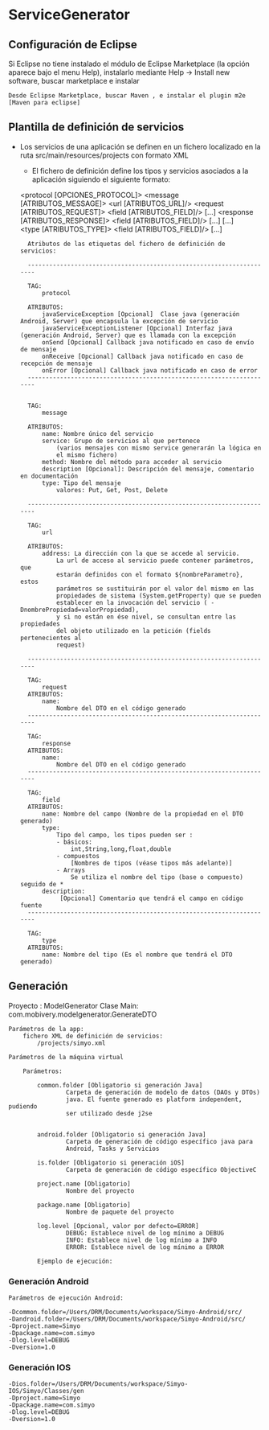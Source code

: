 # ServiceGenerator
## Configuración de Eclipse

Si Eclipse no tiene instalado el módulo de Eclipse Marketplace (la opción aparece bajo el menu Help), instalarlo
	mediante  Help -> Install new software, buscar marketplace e instalar
	
	Desde Eclipse Marketplace, buscar Maven , e instalar el plugin m2e [Maven para eclipse]

## Plantilla de definición de servicios

- Los servicios de una aplicación se definen en un fichero localizado
	en la ruta src/main/resources/projects con formato XML
	
	- El fichero de definición define los tipos y servicios asociados a la
	aplicación siguiendo el siguiente formato:

	<protocol [OPCIONES_PROTOCOL]>
			<messages>
				<!-- ############################# -->
				<!-- LISTADO DE MENSAJES DE LA APP -->
				<!-- ############################# -->
				<message [ATRIBUTOS_MESSAGE]>
					<urlPattern>
						<url [ATRIBUTOS_URL]/>
					</urlPattern>
					<request [ATRIBUTOS_REQUEST]>
						<field [ATRIBUTOS_FIELD]/>
						[...]
					</request>
					<response [ATRIBUTOS_RESPONSE]>
						<field [ATRIBUTOS_FIELD]/>
						[...]
					</response>
				</message>
				[...]
			</messages>
			<types>
				<!-- ########################## -->
				<!-- LISTADO DE TIPOS DE LA APP -->
				<!-- ########################## -->		
				<type [ATRIBUTOS_TYPE]>
					<field [ATRIBUTOS_FIELD]/>
					[...]
				</type>
			</types>
		</protocol>


		Atributos de las etiquetas del fichero de definición de servicios:

		---------------------------------------------------------------------

		TAG:
			protocol

		ATRIBUTOS:
			javaServiceException [Opcional]  Clase java (generación Android, Server) que encapsula la excepción de servicio
	    	javaServiceExceptionListener [Opcional] Interfaz java (generación Android, Server) que es llamada con la excepción
	    	onSend [Opcional] Callback java notificado en caso de envío de mensaje 
	    	onReceive [Opcional] Callback java notificado en caso de recepción de mensaje 
	    	onError [Opcional] Callback java notificado en caso de error
		---------------------------------------------------------------------


		TAG: 
			message

		ATRIBUTOS:
			name: Nombre único del servicio 
			service: Grupo de servicios al que pertenece 
				(varios mensajes con mismo service generarán la lógica en 
				el mismo fichero)
			method: Nombre del método para acceder al servicio
			description [Opcional]: Descripción del mensaje, comentario en documentación
			type: Tipo del mensaje
				valores: Put, Get, Post, Delete

		---------------------------------------------------------------------		

		TAG:
			url

		ATRIBUTOS:
			address: La dirección con la que se accede al servicio.
				La url de acceso al servicio puede contener parámetros, que 
				estarán definidos con el formato ${nombreParametro}, estos 
				parámetros se sustituirán por el valor del mismo en las 
				propiedades de sistema (System.getProperty) que se pueden
				establecer en la invocación del servicio ( -DnombrePropiedad=valorPropiedad),
				y si no están en ése nivel, se consultan entre las propiedades 
				del objeto utilizado en la petición (fields pertenecientes al 
				request)

		---------------------------------------------------------------------

		TAG:
			request
		ATRIBUTOS:
			name:
				Nombre del DTO en el código generado
		---------------------------------------------------------------------

		TAG:
			response
		ATRIBUTOS:
			name:
				Nombre del DTO en el código generado
		---------------------------------------------------------------------

		TAG:
			field
		ATRIBUTOS:
			name: Nombre del campo (Nombre de la propiedad en el DTO generado)
			type: 
				Tipo del campo, los tipos pueden ser :
				- básicos:
					int,String,long,float,double
				- compuestos
					[Nombres de tipos (véase tipos más adelante)]
				- Arrays
					Se utiliza el nombre del tipo (base o compuesto) seguido de *
			description:
				 [Opcional] Comentario que tendrá el campo en código fuente
		---------------------------------------------------------------------

		TAG:
			type
		ATRIBUTOS:
			name: Nombre del tipo (Es el nombre que tendrá el DTO generado)

## Generación

Proyecto : ModelGenerator
	Clase Main: com.mobivery.modelgenerator.GenerateDTO
	
	Parámetros de la app:
		fichero XML de definición de servicios: 
			/projects/simyo.xml
	
	Parámetros de la máquina virtual
		
		Parámetros:
			
			common.folder [Obligatorio si generación Java]
					Carpeta de generación de modelo de datos (DAOs y DTOs)
					java. El fuente generado es platform independent, pudiendo
					ser utilizado desde j2se
							
			
			android.folder [Obligatorio si generación Java]
					Carpeta de generación de código específico java para 
					Android, Tasks y Servicios
							
			is.folder [Obligatorio si generación iOS]
					Carpeta de generación de código específico ObjectiveC
		
			project.name [Obligatorio]
					Nombre del proyecto
				
			package.name [Obligatorio]
					Nombre de paquete del proyecto
					
			log.level [Opcional, valor por defecto=ERROR]
					DEBUG: Establece nivel de log mínimo a DEBUG
					INFO: Establece nivel de log mínimo a INFO
					ERROR: Establece nivel de log mínimo a ERROR
					
			Ejemplo de ejecución:					
			
### Generación Android

	Parámetros de ejecución Android:
	
	-Dcommon.folder=/Users/DRM/Documents/workspace/Simyo-Android/src/ 
	-Dandroid.folder=/Users/DRM/Documents/workspace/Simyo-Android/src/ 
	-Dproject.name=Simyo 
	-Dpackage.name=com.simyo
	-Dlog.level=DEBUG
	-Dversion=1.0

### Generación IOS

	-Dios.folder=/Users/DRM/Documents/workspace/Simyo-IOS/Simyo/Classes/gen 
	-Dproject.name=Simyo 
	-Dpackage.name=com.simyo
	-Dlog.level=DEBUG
	-Dversion=1.0
